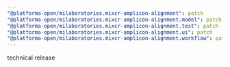 ```yaml
---
"@platforma-open/milaboratories.mixcr-amplicon-alignment": patch
"@platforma-open/milaboratories.mixcr-amplicon-alignment.model": patch
"@platforma-open/milaboratories.mixcr-amplicon-alignment.test": patch
"@platforma-open/milaboratories.mixcr-amplicon-alignment.ui": patch
"@platforma-open/milaboratories.mixcr-amplicon-alignment.workflow": patch
---
```


technical release
